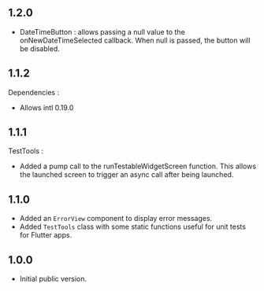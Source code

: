 ## 1.2.0 
- DateTimeButton : allows passing a null value to the onNewDateTimeSelected callback. When null is passed, the button will be disabled.

## 1.1.2
Dependencies :
- Allows intl 0.19.0

## 1.1.1

TestTools : 
- Added a pump call to the runTestableWidgetScreen function. This allows the launched screen to trigger an async call after being launched.

## 1.1.0

- Added an `ErrorView` component to display error messages.
- Added `TestTools` class with some static functions useful for unit tests for Flutter apps.

## 1.0.0

- Initial public version.
